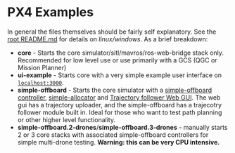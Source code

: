 # PX4 Examples

In general the files themselves should be fairly self explanatory. See the [root README.md](../README.md) for details on *linux/windows*. As a brief breakdown:

- **core** - Starts the core simulator/sitl/mavros/ros-web-bridge stack only. Recommended for low level use or use primarily with a GCS (QGC or Mission Planner)
- **ui-example** - Starts core with a very simple example user interface on [`localhost:3000`](https://localhost:3000). 
- **simple-offboard** - Starts the core simulator with a [simple-offboard controller](https://github.com/StarlingUAS/starling_simple_offboard), [simple-allocator](https://github.com/StarlingUAS/starling_allocator) and [Trajectory follower Web GUI](https://github.com/StarlingUAS/starling_ui_dashly). The web gui has a trajectory uploader, and the simple-offboard has a trajecotry follower module built in. Ideal for those who want to test path planning or other higher level functionality. 
- **simple-offboard.2-drones**/**simple-offboard.3-drones** - manually starts 2 or 3 core stacks with associated simple-offboard controllers for simple multi-drone testing. **Warning: this can be very CPU intensive.** 